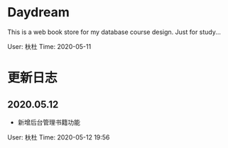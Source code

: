 # Daydream
This is a web book store for my database course design.
Just for study...

User: 杕杜
Time: 2020-05-11

# 更新日志

## 2020.05.12
- 新增后台管理书籍功能

User: 杕杜
Time: 2020-05-12 19:56
